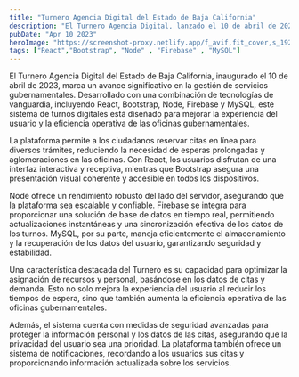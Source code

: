 ```yaml
---
title: "Turnero Agencia Digital del Estado de Baja California"
description: "El Turnero Agencia Digital, lanzado el 10 de abril de 2023, es una innovadora plataforma de gestión de turnos impulsada por tecnologías como React, Bootstrap, Node, Firebase y MySQL. Este sistema optimiza la asignación de citas y reduce los tiempos de espera, mejorando significativamente la eficiencia de los servicios gubernamentales."
pubDate: "Apr 10 2023"
heroImage: "https://screenshot-proxy.netlify.app/f_avif,fit_cover,s_1920x1200/https://d33wubrfki0l68.cloudfront.net/64b8557a27f8c600097f52ea/screenshot_2023-07-19-21-29-46-0000.png"
tags: ["React","Bootstrap", "Node" , "Firebase" , "MySQL"]
---
```


El Turnero Agencia Digital del Estado de Baja California, inaugurado el 10 de abril de 2023, marca un avance significativo en la gestión de servicios gubernamentales. Desarrollado con una combinación de tecnologías de vanguardia, incluyendo React, Bootstrap, Node, Firebase y MySQL, este sistema de turnos digitales está diseñado para mejorar la experiencia del usuario y la eficiencia operativa de las oficinas gubernamentales.

La plataforma permite a los ciudadanos reservar citas en línea para diversos trámites, reduciendo la necesidad de esperas prolongadas y aglomeraciones en las oficinas. Con React, los usuarios disfrutan de una interfaz interactiva y receptiva, mientras que Bootstrap asegura una presentación visual coherente y accesible en todos los dispositivos.

Node ofrece un rendimiento robusto del lado del servidor, asegurando que la plataforma sea escalable y confiable. Firebase se integra para proporcionar una solución de base de datos en tiempo real, permitiendo actualizaciones instantáneas y una sincronización efectiva de los datos de los turnos. MySQL, por su parte, maneja eficientemente el almacenamiento y la recuperación de los datos del usuario, garantizando seguridad y estabilidad.

Una característica destacada del Turnero es su capacidad para optimizar la asignación de recursos y personal, basándose en los datos de citas y demanda. Esto no solo mejora la experiencia del usuario al reducir los tiempos de espera, sino que también aumenta la eficiencia operativa de las oficinas gubernamentales.

Además, el sistema cuenta con medidas de seguridad avanzadas para proteger la información personal y los datos de las citas, asegurando que la privacidad del usuario sea una prioridad. La plataforma también ofrece un sistema de notificaciones, recordando a los usuarios sus citas y proporcionando información actualizada sobre los servicios.